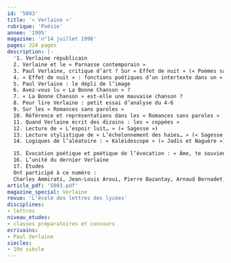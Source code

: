 ```yaml
---
id: '5093'
title: '« Verlaine »'
rubrique: 'Poésie'
annee: '1995'
magazine: 'n°14 juillet 1996'
pages: 224 pages
description: |-
  '1. Verlaine républicain
  2. Verlaine et le « Parnasse contemporain »
  3. Paul Verlaine, critique d’art ? Sur « Effet de nuit » (« Poèmes saturniens »)
  4. « Effet de nuit » : fonctions poétiques d’un intertexte dans un « poème saturnien »
  5. Paul Verlaine : le dépli de l’image
  6. Avez-vous lu « La Bonne Chanson » ?
  7. « La Bonne Chanson » est-elle une mauvaise chanson ?
  8. Pour lire Verlaine : petit essai d’analyse du 4-6
  9. Sur les « Romances sans paroles »
  10. Référence et représentations dans les « Romances sans paroles »
  11. Quand Verlaine écrit des dizains : les « coppées »
  12. Lecture de « L’espoir luit… » (« Sagesse »)
  13. Lecture stylistique de « L’échelonnement des haies… » (« Sagesse »)
  14. Logiques de l’aléatoire : « Kaléidoscope » (« Jadis et Naguère »)

  15. Évocation poétique et poétique de l’évocation : « Âme, te souvient-il… ? » (« Amour »)
  16. L’unité du dernier Verlaine
  17. Études
  Ont participé à ce numéro :
  Charles Ammirati, Jean-Louis Aroui, Pierre Bazantay, Arnaud Bernadet, Jean-Pierre Bobillot, Pierre Brunel, Thierry Chaucheyras, Benoît de Cornulier, Antoine Fongaro, Marc Gontard, Jean-Michel Gouvard, Emmanuelle Laurent, Steve Murphy, Hun-Chil Nicolas, Joseph Sanchez et Jean-Luc Steinmetz'
article_pdf: '5093.pdf'
magazine_special: Verlaine
revue: 'L’école des lettres des lycées'
disciplines:
- lettres
niveau_etudes:
- classes préparatoires et concours
ecrivains:
- Paul Verlaine
siecles:
- 19e siècle
---
```

